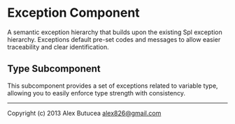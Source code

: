 # Exception Component
A semantic exception hierarchy that builds upon the existing Spl exception hierarchy.
Exceptions default pre-set codes and messages to allow easier traceability and clear identification.

## Type Subcomponent
This subcomponent provides a set of exceptions related to variable type, allowing you to easily enforce type strength with consistency.

---------------------------------------------------
Copyright (c) 2013 Alex Butucea <alex826@gmail.com>
